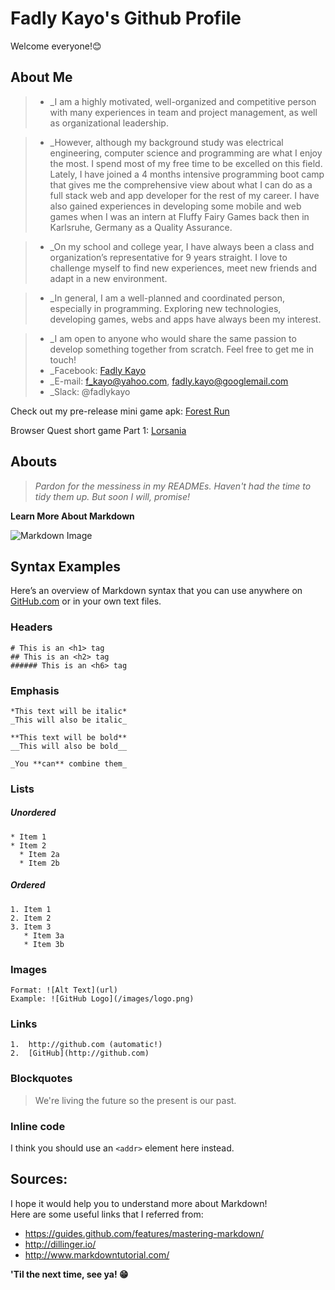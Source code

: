 # Fadly Kayo's Github Profile
Welcome everyone!:blush:

## About Me

>* _I am a highly motivated, well-organized and competitive person with many experiences in team and project management, as well as organizational leadership.

>* _However, although my background study was electrical engineering, computer science and programming are what I enjoy the most. I spend most of my free time to be excelled on this field. Lately, I have joined a 4 months intensive programming boot camp that gives me the comprehensive view about what I can do as a full stack web and app developer for the rest of my career. I have also gained experiences in developing some mobile and web games when I was an intern at Fluffy Fairy Games back then in Karlsruhe, Germany as a Quality Assurance.

>* _On my school and college year, I have always been a class and organization’s representative for 9 years straight. I love to challenge myself to find new experiences, meet new friends and adapt in a new environment. 

>* _In general, I am a well-planned and coordinated person, especially in programming. Exploring new technologies, developing games, webs and apps have always been my interest.

>* _I am open to anyone who would share the same passion to develop something together from scratch. Feel free to get me in touch!
>* _Facebook: [Fadly Kayo](https://www.facebook.com/fadlykayo)
>* _E-mail: f_kayo@yahoo.com, fadly.kayo@googlemail.com
>* _Slack: @fadlykayo

Check out my pre-release mini game apk: [Forest Run](https://github.com/fadlykayo/fadlykayo.github.io/releases)

Browser Quest short game Part 1: [Lorsania](https://fadlykayo.github.io/)

## Abouts

>_Pardon for the messiness in my READMEs. Haven't had the time to tidy them up. But soon I will, promise!_

**Learn More About Markdown**  

![Markdown Image](https://cargo.dcurt.is/markdown_mark_small.png)

## Syntax Examples
Here’s an overview of Markdown syntax that you can use anywhere on [GitHub.com](www.github.com) or in your own text files.

### Headers

```
# This is an <h1> tag
## This is an <h2> tag
###### This is an <h6> tag
```

### Emphasis

```
*This text will be italic*
_This will also be italic_

**This text will be bold**
__This will also be bold__

_You **can** combine them_
``` 

### Lists  
##### Unordered

```
* Item 1
* Item 2
  * Item 2a
  * Item 2b
```

##### Ordered

```
1. Item 1
2. Item 2
3. Item 3
   * Item 3a
   * Item 3b
```

### Images

```
Format: ![Alt Text](url)
Example: ![GitHub Logo](/images/logo.png)
```

### Links

```
1.  http://github.com (automatic!)
2.  [GitHub](http://github.com)
```

### Blockquotes

> We're living the future so the present is our past.

### Inline code

I think you should use an
`<addr>` element here instead.

## Sources:

I hope it would help you to understand more about Markdown!   
Here are some useful links that I referred from:
* https://guides.github.com/features/mastering-markdown/
* http://dillinger.io/
* http://www.markdowntutorial.com/

**'Til the next time, see ya! :grin:**
